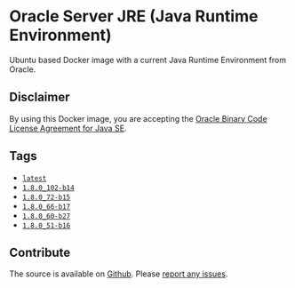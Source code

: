 # Oracle Server JRE (Java Runtime Environment) #

Ubuntu based Docker image with a current Java Runtime Environment from Oracle.

## Disclaimer ##

By using this Docker image, you are accepting the [Oracle Binary Code License Agreement for Java SE](http://www.oracle.com/technetwork/java/javase/terms/license/index.html).

## Tags ##

* [`latest`](https://github.com/JensPiegsa/oracle-jre/blob/master/Dockerfile)
* [`1.8.0_102-b14`](https://github.com/JensPiegsa/oracle-jre/blob/1.8.0_102-b14/Dockerfile)
* [`1.8.0_72-b15`](https://github.com/JensPiegsa/oracle-jre/blob/1.8.0_72-b15/Dockerfile)
* [`1.8.0_66-b17`](https://github.com/JensPiegsa/oracle-jre/blob/1.8.0_66-b17/Dockerfile)
* [`1.8.0_60-b27`](https://github.com/JensPiegsa/oracle-jre/blob/1.8.0_60-b27/Dockerfile)
* [`1.8.0_51-b16`](https://github.com/JensPiegsa/oracle-jre/blob/1.8.0_51-b16/Dockerfile)

## Contribute ##

The source is available on [Github](https://github.com/JensPiegsa/oracle-jre/). Please [report any issues](https://github.com/JensPiegsa/oracle-jre/issues).
